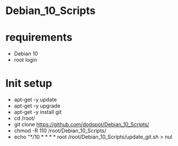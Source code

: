 # Debian_10_Scripts

# requirements
- Debian 10
- root login

# Init setup
- apt-get -y update
- apt-get -y upgrade
- apt-get -y install git
- cd /root/
- git clone https://github.com/dodspot/Debian_10_Scripts/
- chmod -R 110 /root/Debian_10_Scripts/
- echo "*/10 *  * * *   root    /root/Debian_10_Scripts/update_git.sh > nul
